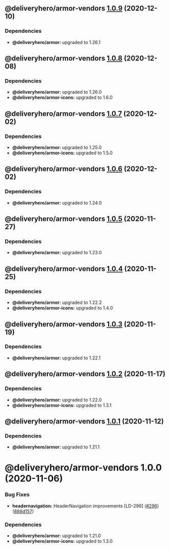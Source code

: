 ## @deliveryhero/armor-vendors [1.0.9](https://github.com/deliveryhero/armor/compare/@deliveryhero/armor-vendors@1.0.8...@deliveryhero/armor-vendors@1.0.9) (2020-12-10)





### Dependencies

* **@deliveryhero/armor:** upgraded to 1.26.1

## @deliveryhero/armor-vendors [1.0.8](https://github.com/deliveryhero/armor/compare/@deliveryhero/armor-vendors@1.0.7...@deliveryhero/armor-vendors@1.0.8) (2020-12-08)





### Dependencies

* **@deliveryhero/armor:** upgraded to 1.26.0
* **@deliveryhero/armor-icons:** upgraded to 1.6.0

## @deliveryhero/armor-vendors [1.0.7](https://github.com/deliveryhero/armor/compare/@deliveryhero/armor-vendors@1.0.6...@deliveryhero/armor-vendors@1.0.7) (2020-12-02)





### Dependencies

* **@deliveryhero/armor:** upgraded to 1.25.0
* **@deliveryhero/armor-icons:** upgraded to 1.5.0

## @deliveryhero/armor-vendors [1.0.6](https://github.com/deliveryhero/armor/compare/@deliveryhero/armor-vendors@1.0.5...@deliveryhero/armor-vendors@1.0.6) (2020-12-02)





### Dependencies

* **@deliveryhero/armor:** upgraded to 1.24.0

## @deliveryhero/armor-vendors [1.0.5](https://github.com/deliveryhero/armor/compare/@deliveryhero/armor-vendors@1.0.4...@deliveryhero/armor-vendors@1.0.5) (2020-11-27)





### Dependencies

* **@deliveryhero/armor:** upgraded to 1.23.0

## @deliveryhero/armor-vendors [1.0.4](https://github.com/deliveryhero/armor/compare/@deliveryhero/armor-vendors@1.0.3...@deliveryhero/armor-vendors@1.0.4) (2020-11-25)





### Dependencies

* **@deliveryhero/armor:** upgraded to 1.22.2
* **@deliveryhero/armor-icons:** upgraded to 1.4.0

## @deliveryhero/armor-vendors [1.0.3](https://github.com/deliveryhero/armor/compare/@deliveryhero/armor-vendors@1.0.2...@deliveryhero/armor-vendors@1.0.3) (2020-11-19)





### Dependencies

* **@deliveryhero/armor:** upgraded to 1.22.1

## @deliveryhero/armor-vendors [1.0.2](https://github.com/deliveryhero/armor/compare/@deliveryhero/armor-vendors@1.0.1...@deliveryhero/armor-vendors@1.0.2) (2020-11-17)





### Dependencies

* **@deliveryhero/armor:** upgraded to 1.22.0
* **@deliveryhero/armor-icons:** upgraded to 1.3.1

## @deliveryhero/armor-vendors [1.0.1](https://github.com/deliveryhero/armor/compare/@deliveryhero/armor-vendors@1.0.0...@deliveryhero/armor-vendors@1.0.1) (2020-11-12)





### Dependencies

* **@deliveryhero/armor:** upgraded to 1.21.1

# @deliveryhero/armor-vendors 1.0.0 (2020-11-06)


### Bug Fixes

* **headernavigation:** HeaderNavigation improvements [LD-296] ([#296](https://github.com/deliveryhero/armor/issues/296)) ([888d157](https://github.com/deliveryhero/armor/commit/888d1575f3ee539b29949f8d0944e93778f46514))





### Dependencies

* **@deliveryhero/armor:** upgraded to 1.21.0
* **@deliveryhero/armor-icons:** upgraded to 1.3.0
